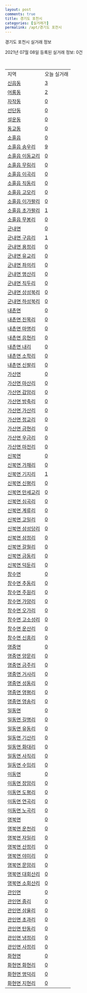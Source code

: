 ```yaml
---
layout: post
comments: true
title: 경기도 포천시
categories: [실거래가]
permalink: /apt/경기도 포천시
---
```


경기도 포천시 실거래 정보

2021년 07월 08일 등록된 실거래 정보: 0건

<script type="text/javascript">
  google.charts.load('current', {'packages':['corechart']});
  google.charts.setOnLoadCallback(drawChart);

  function drawChart() {
    var data = google.visualization.arrayToDataTable([['거래일', '매매', '전월세', '전매'], ['20-07', 85, 52, 7], ['20-08', 89, 86, 12], ['20-09', 95, 62, 6], ['20-10', 106, 50, 6], ['20-11', 102, 63, 9], ['20-12', 141, 76, 27], ['21-01', 173, 66, 14], ['21-02', 191, 65, 16], ['21-03', 205, 105, 13], ['21-04', 143, 79, 6], ['21-05', 146, 66, 9], ['21-06', 101, 41, 5], ['21-07', 9, 5, 0]]);

    var options = {
      title: '최근 유형별 거래량 추이',
      legend: { position: 'bottom' }
    };

    var chart = new google.visualization.LineChart(document.getElementById('columnchart_material'));
    chart.draw(data, (options));
  }
</script>

<div id="columnchart_material" style="width: 95%; margin-left: -35px"></div>
<br>
<table class="sortable">
  <tr>
    <td>지역</td>
    <td>오늘 실거래</td>
  </tr>

  
  <tr class="item">
    <td><a href="경기도 포천시 신읍동">신읍동</a></td>
    <td><a href="경기도 포천시 신읍동">3</a></td>
  </tr>
    

  <tr class="item">
    <td><a href="경기도 포천시 어룡동">어룡동</a></td>
    <td><a href="경기도 포천시 어룡동">2</a></td>
  </tr>
    

  <tr class="item">
    <td><a href="경기도 포천시 자작동">자작동</a></td>
    <td><a href="경기도 포천시 자작동">0</a></td>
  </tr>
    

  <tr class="item">
    <td><a href="경기도 포천시 선단동">선단동</a></td>
    <td><a href="경기도 포천시 선단동">0</a></td>
  </tr>
    

  <tr class="item">
    <td><a href="경기도 포천시 설운동">설운동</a></td>
    <td><a href="경기도 포천시 설운동">0</a></td>
  </tr>
    

  <tr class="item">
    <td><a href="경기도 포천시 동교동">동교동</a></td>
    <td><a href="경기도 포천시 동교동">0</a></td>
  </tr>
    

  <tr class="item">
    <td><a href="경기도 포천시 소흘읍">소흘읍</a></td>
    <td><a href="경기도 포천시 소흘읍">0</a></td>
  </tr>
    

  <tr class="item">
    <td><a href="경기도 포천시 소흘읍 송우리">소흘읍 송우리</a></td>
    <td><a href="경기도 포천시 소흘읍 송우리">9</a></td>
  </tr>
    

  <tr class="item">
    <td><a href="경기도 포천시 소흘읍 이동교리">소흘읍 이동교리</a></td>
    <td><a href="경기도 포천시 소흘읍 이동교리">0</a></td>
  </tr>
    

  <tr class="item">
    <td><a href="경기도 포천시 소흘읍 무림리">소흘읍 무림리</a></td>
    <td><a href="경기도 포천시 소흘읍 무림리">0</a></td>
  </tr>
    

  <tr class="item">
    <td><a href="경기도 포천시 소흘읍 이곡리">소흘읍 이곡리</a></td>
    <td><a href="경기도 포천시 소흘읍 이곡리">0</a></td>
  </tr>
    

  <tr class="item">
    <td><a href="경기도 포천시 소흘읍 직동리">소흘읍 직동리</a></td>
    <td><a href="경기도 포천시 소흘읍 직동리">0</a></td>
  </tr>
    

  <tr class="item">
    <td><a href="경기도 포천시 소흘읍 고모리">소흘읍 고모리</a></td>
    <td><a href="경기도 포천시 소흘읍 고모리">0</a></td>
  </tr>
    

  <tr class="item">
    <td><a href="경기도 포천시 소흘읍 이가팔리">소흘읍 이가팔리</a></td>
    <td><a href="경기도 포천시 소흘읍 이가팔리">0</a></td>
  </tr>
    

  <tr class="item">
    <td><a href="경기도 포천시 소흘읍 초가팔리">소흘읍 초가팔리</a></td>
    <td><a href="경기도 포천시 소흘읍 초가팔리">1</a></td>
  </tr>
    

  <tr class="item">
    <td><a href="경기도 포천시 소흘읍 무봉리">소흘읍 무봉리</a></td>
    <td><a href="경기도 포천시 소흘읍 무봉리">0</a></td>
  </tr>
    

  <tr class="item">
    <td><a href="경기도 포천시 군내면">군내면</a></td>
    <td><a href="경기도 포천시 군내면">0</a></td>
  </tr>
    

  <tr class="item">
    <td><a href="경기도 포천시 군내면 구읍리">군내면 구읍리</a></td>
    <td><a href="경기도 포천시 군내면 구읍리">1</a></td>
  </tr>
    

  <tr class="item">
    <td><a href="경기도 포천시 군내면 용정리">군내면 용정리</a></td>
    <td><a href="경기도 포천시 군내면 용정리">0</a></td>
  </tr>
    

  <tr class="item">
    <td><a href="경기도 포천시 군내면 유교리">군내면 유교리</a></td>
    <td><a href="경기도 포천시 군내면 유교리">0</a></td>
  </tr>
    

  <tr class="item">
    <td><a href="경기도 포천시 군내면 좌의리">군내면 좌의리</a></td>
    <td><a href="경기도 포천시 군내면 좌의리">0</a></td>
  </tr>
    

  <tr class="item">
    <td><a href="경기도 포천시 군내면 명산리">군내면 명산리</a></td>
    <td><a href="경기도 포천시 군내면 명산리">0</a></td>
  </tr>
    

  <tr class="item">
    <td><a href="경기도 포천시 군내면 직두리">군내면 직두리</a></td>
    <td><a href="경기도 포천시 군내면 직두리">0</a></td>
  </tr>
    

  <tr class="item">
    <td><a href="경기도 포천시 군내면 상성북리">군내면 상성북리</a></td>
    <td><a href="경기도 포천시 군내면 상성북리">0</a></td>
  </tr>
    

  <tr class="item">
    <td><a href="경기도 포천시 군내면 하성북리">군내면 하성북리</a></td>
    <td><a href="경기도 포천시 군내면 하성북리">0</a></td>
  </tr>
    

  <tr class="item">
    <td><a href="경기도 포천시 내촌면">내촌면</a></td>
    <td><a href="경기도 포천시 내촌면">0</a></td>
  </tr>
    

  <tr class="item">
    <td><a href="경기도 포천시 내촌면 진목리">내촌면 진목리</a></td>
    <td><a href="경기도 포천시 내촌면 진목리">0</a></td>
  </tr>
    

  <tr class="item">
    <td><a href="경기도 포천시 내촌면 마명리">내촌면 마명리</a></td>
    <td><a href="경기도 포천시 내촌면 마명리">0</a></td>
  </tr>
    

  <tr class="item">
    <td><a href="경기도 포천시 내촌면 음현리">내촌면 음현리</a></td>
    <td><a href="경기도 포천시 내촌면 음현리">0</a></td>
  </tr>
    

  <tr class="item">
    <td><a href="경기도 포천시 내촌면 내리">내촌면 내리</a></td>
    <td><a href="경기도 포천시 내촌면 내리">0</a></td>
  </tr>
    

  <tr class="item">
    <td><a href="경기도 포천시 내촌면 소학리">내촌면 소학리</a></td>
    <td><a href="경기도 포천시 내촌면 소학리">0</a></td>
  </tr>
    

  <tr class="item">
    <td><a href="경기도 포천시 내촌면 신팔리">내촌면 신팔리</a></td>
    <td><a href="경기도 포천시 내촌면 신팔리">0</a></td>
  </tr>
    

  <tr class="item">
    <td><a href="경기도 포천시 가산면">가산면</a></td>
    <td><a href="경기도 포천시 가산면">0</a></td>
  </tr>
    

  <tr class="item">
    <td><a href="경기도 포천시 가산면 마산리">가산면 마산리</a></td>
    <td><a href="경기도 포천시 가산면 마산리">0</a></td>
  </tr>
    

  <tr class="item">
    <td><a href="경기도 포천시 가산면 감암리">가산면 감암리</a></td>
    <td><a href="경기도 포천시 가산면 감암리">0</a></td>
  </tr>
    

  <tr class="item">
    <td><a href="경기도 포천시 가산면 방축리">가산면 방축리</a></td>
    <td><a href="경기도 포천시 가산면 방축리">0</a></td>
  </tr>
    

  <tr class="item">
    <td><a href="경기도 포천시 가산면 가산리">가산면 가산리</a></td>
    <td><a href="경기도 포천시 가산면 가산리">0</a></td>
  </tr>
    

  <tr class="item">
    <td><a href="경기도 포천시 가산면 정교리">가산면 정교리</a></td>
    <td><a href="경기도 포천시 가산면 정교리">0</a></td>
  </tr>
    

  <tr class="item">
    <td><a href="경기도 포천시 가산면 금현리">가산면 금현리</a></td>
    <td><a href="경기도 포천시 가산면 금현리">0</a></td>
  </tr>
    

  <tr class="item">
    <td><a href="경기도 포천시 가산면 우금리">가산면 우금리</a></td>
    <td><a href="경기도 포천시 가산면 우금리">0</a></td>
  </tr>
    

  <tr class="item">
    <td><a href="경기도 포천시 가산면 마전리">가산면 마전리</a></td>
    <td><a href="경기도 포천시 가산면 마전리">0</a></td>
  </tr>
    

  <tr class="item">
    <td><a href="경기도 포천시 신북면">신북면</a></td>
    <td><a href="경기도 포천시 신북면">0</a></td>
  </tr>
    

  <tr class="item">
    <td><a href="경기도 포천시 신북면 가채리">신북면 가채리</a></td>
    <td><a href="경기도 포천시 신북면 가채리">0</a></td>
  </tr>
    

  <tr class="item">
    <td><a href="경기도 포천시 신북면 기지리">신북면 기지리</a></td>
    <td><a href="경기도 포천시 신북면 기지리">1</a></td>
  </tr>
    

  <tr class="item">
    <td><a href="경기도 포천시 신북면 신평리">신북면 신평리</a></td>
    <td><a href="경기도 포천시 신북면 신평리">0</a></td>
  </tr>
    

  <tr class="item">
    <td><a href="경기도 포천시 신북면 만세교리">신북면 만세교리</a></td>
    <td><a href="경기도 포천시 신북면 만세교리">0</a></td>
  </tr>
    

  <tr class="item">
    <td><a href="경기도 포천시 신북면 심곡리">신북면 심곡리</a></td>
    <td><a href="경기도 포천시 신북면 심곡리">0</a></td>
  </tr>
    

  <tr class="item">
    <td><a href="경기도 포천시 신북면 계류리">신북면 계류리</a></td>
    <td><a href="경기도 포천시 신북면 계류리">0</a></td>
  </tr>
    

  <tr class="item">
    <td><a href="경기도 포천시 신북면 고일리">신북면 고일리</a></td>
    <td><a href="경기도 포천시 신북면 고일리">0</a></td>
  </tr>
    

  <tr class="item">
    <td><a href="경기도 포천시 신북면 삼성당리">신북면 삼성당리</a></td>
    <td><a href="경기도 포천시 신북면 삼성당리">0</a></td>
  </tr>
    

  <tr class="item">
    <td><a href="경기도 포천시 신북면 삼정리">신북면 삼정리</a></td>
    <td><a href="경기도 포천시 신북면 삼정리">0</a></td>
  </tr>
    

  <tr class="item">
    <td><a href="경기도 포천시 신북면 갈월리">신북면 갈월리</a></td>
    <td><a href="경기도 포천시 신북면 갈월리">0</a></td>
  </tr>
    

  <tr class="item">
    <td><a href="경기도 포천시 신북면 금동리">신북면 금동리</a></td>
    <td><a href="경기도 포천시 신북면 금동리">0</a></td>
  </tr>
    

  <tr class="item">
    <td><a href="경기도 포천시 신북면 덕둔리">신북면 덕둔리</a></td>
    <td><a href="경기도 포천시 신북면 덕둔리">0</a></td>
  </tr>
    

  <tr class="item">
    <td><a href="경기도 포천시 창수면">창수면</a></td>
    <td><a href="경기도 포천시 창수면">0</a></td>
  </tr>
    

  <tr class="item">
    <td><a href="경기도 포천시 창수면 추동리">창수면 추동리</a></td>
    <td><a href="경기도 포천시 창수면 추동리">0</a></td>
  </tr>
    

  <tr class="item">
    <td><a href="경기도 포천시 창수면 주원리">창수면 주원리</a></td>
    <td><a href="경기도 포천시 창수면 주원리">0</a></td>
  </tr>
    

  <tr class="item">
    <td><a href="경기도 포천시 창수면 가양리">창수면 가양리</a></td>
    <td><a href="경기도 포천시 창수면 가양리">0</a></td>
  </tr>
    

  <tr class="item">
    <td><a href="경기도 포천시 창수면 오가리">창수면 오가리</a></td>
    <td><a href="경기도 포천시 창수면 오가리">0</a></td>
  </tr>
    

  <tr class="item">
    <td><a href="경기도 포천시 창수면 고소성리">창수면 고소성리</a></td>
    <td><a href="경기도 포천시 창수면 고소성리">0</a></td>
  </tr>
    

  <tr class="item">
    <td><a href="경기도 포천시 창수면 운산리">창수면 운산리</a></td>
    <td><a href="경기도 포천시 창수면 운산리">0</a></td>
  </tr>
    

  <tr class="item">
    <td><a href="경기도 포천시 창수면 신흥리">창수면 신흥리</a></td>
    <td><a href="경기도 포천시 창수면 신흥리">0</a></td>
  </tr>
    

  <tr class="item">
    <td><a href="경기도 포천시 영중면">영중면</a></td>
    <td><a href="경기도 포천시 영중면">0</a></td>
  </tr>
    

  <tr class="item">
    <td><a href="경기도 포천시 영중면 양문리">영중면 양문리</a></td>
    <td><a href="경기도 포천시 영중면 양문리">0</a></td>
  </tr>
    

  <tr class="item">
    <td><a href="경기도 포천시 영중면 금주리">영중면 금주리</a></td>
    <td><a href="경기도 포천시 영중면 금주리">0</a></td>
  </tr>
    

  <tr class="item">
    <td><a href="경기도 포천시 영중면 거사리">영중면 거사리</a></td>
    <td><a href="경기도 포천시 영중면 거사리">0</a></td>
  </tr>
    

  <tr class="item">
    <td><a href="경기도 포천시 영중면 성동리">영중면 성동리</a></td>
    <td><a href="경기도 포천시 영중면 성동리">0</a></td>
  </tr>
    

  <tr class="item">
    <td><a href="경기도 포천시 영중면 영평리">영중면 영평리</a></td>
    <td><a href="경기도 포천시 영중면 영평리">0</a></td>
  </tr>
    

  <tr class="item">
    <td><a href="경기도 포천시 영중면 영송리">영중면 영송리</a></td>
    <td><a href="경기도 포천시 영중면 영송리">0</a></td>
  </tr>
    

  <tr class="item">
    <td><a href="경기도 포천시 일동면">일동면</a></td>
    <td><a href="경기도 포천시 일동면">0</a></td>
  </tr>
    

  <tr class="item">
    <td><a href="경기도 포천시 일동면 길명리">일동면 길명리</a></td>
    <td><a href="경기도 포천시 일동면 길명리">0</a></td>
  </tr>
    

  <tr class="item">
    <td><a href="경기도 포천시 일동면 유동리">일동면 유동리</a></td>
    <td><a href="경기도 포천시 일동면 유동리">0</a></td>
  </tr>
    

  <tr class="item">
    <td><a href="경기도 포천시 일동면 기산리">일동면 기산리</a></td>
    <td><a href="경기도 포천시 일동면 기산리">0</a></td>
  </tr>
    

  <tr class="item">
    <td><a href="경기도 포천시 일동면 화대리">일동면 화대리</a></td>
    <td><a href="경기도 포천시 일동면 화대리">0</a></td>
  </tr>
    

  <tr class="item">
    <td><a href="경기도 포천시 일동면 사직리">일동면 사직리</a></td>
    <td><a href="경기도 포천시 일동면 사직리">0</a></td>
  </tr>
    

  <tr class="item">
    <td><a href="경기도 포천시 일동면 수입리">일동면 수입리</a></td>
    <td><a href="경기도 포천시 일동면 수입리">0</a></td>
  </tr>
    

  <tr class="item">
    <td><a href="경기도 포천시 이동면">이동면</a></td>
    <td><a href="경기도 포천시 이동면">0</a></td>
  </tr>
    

  <tr class="item">
    <td><a href="경기도 포천시 이동면 장암리">이동면 장암리</a></td>
    <td><a href="경기도 포천시 이동면 장암리">0</a></td>
  </tr>
    

  <tr class="item">
    <td><a href="경기도 포천시 이동면 도평리">이동면 도평리</a></td>
    <td><a href="경기도 포천시 이동면 도평리">0</a></td>
  </tr>
    

  <tr class="item">
    <td><a href="경기도 포천시 이동면 연곡리">이동면 연곡리</a></td>
    <td><a href="경기도 포천시 이동면 연곡리">0</a></td>
  </tr>
    

  <tr class="item">
    <td><a href="경기도 포천시 이동면 노곡리">이동면 노곡리</a></td>
    <td><a href="경기도 포천시 이동면 노곡리">0</a></td>
  </tr>
    

  <tr class="item">
    <td><a href="경기도 포천시 영북면">영북면</a></td>
    <td><a href="경기도 포천시 영북면">0</a></td>
  </tr>
    

  <tr class="item">
    <td><a href="경기도 포천시 영북면 운천리">영북면 운천리</a></td>
    <td><a href="경기도 포천시 영북면 운천리">0</a></td>
  </tr>
    

  <tr class="item">
    <td><a href="경기도 포천시 영북면 자일리">영북면 자일리</a></td>
    <td><a href="경기도 포천시 영북면 자일리">0</a></td>
  </tr>
    

  <tr class="item">
    <td><a href="경기도 포천시 영북면 산정리">영북면 산정리</a></td>
    <td><a href="경기도 포천시 영북면 산정리">0</a></td>
  </tr>
    

  <tr class="item">
    <td><a href="경기도 포천시 영북면 야미리">영북면 야미리</a></td>
    <td><a href="경기도 포천시 영북면 야미리">0</a></td>
  </tr>
    

  <tr class="item">
    <td><a href="경기도 포천시 영북면 문암리">영북면 문암리</a></td>
    <td><a href="경기도 포천시 영북면 문암리">0</a></td>
  </tr>
    

  <tr class="item">
    <td><a href="경기도 포천시 영북면 대회산리">영북면 대회산리</a></td>
    <td><a href="경기도 포천시 영북면 대회산리">0</a></td>
  </tr>
    

  <tr class="item">
    <td><a href="경기도 포천시 영북면 소회산리">영북면 소회산리</a></td>
    <td><a href="경기도 포천시 영북면 소회산리">0</a></td>
  </tr>
    

  <tr class="item">
    <td><a href="경기도 포천시 관인면">관인면</a></td>
    <td><a href="경기도 포천시 관인면">0</a></td>
  </tr>
    

  <tr class="item">
    <td><a href="경기도 포천시 관인면 중리">관인면 중리</a></td>
    <td><a href="경기도 포천시 관인면 중리">0</a></td>
  </tr>
    

  <tr class="item">
    <td><a href="경기도 포천시 관인면 삼율리">관인면 삼율리</a></td>
    <td><a href="경기도 포천시 관인면 삼율리">0</a></td>
  </tr>
    

  <tr class="item">
    <td><a href="경기도 포천시 관인면 초과리">관인면 초과리</a></td>
    <td><a href="경기도 포천시 관인면 초과리">0</a></td>
  </tr>
    

  <tr class="item">
    <td><a href="경기도 포천시 관인면 탄동리">관인면 탄동리</a></td>
    <td><a href="경기도 포천시 관인면 탄동리">0</a></td>
  </tr>
    

  <tr class="item">
    <td><a href="경기도 포천시 관인면 냉정리">관인면 냉정리</a></td>
    <td><a href="경기도 포천시 관인면 냉정리">0</a></td>
  </tr>
    

  <tr class="item">
    <td><a href="경기도 포천시 관인면 사정리">관인면 사정리</a></td>
    <td><a href="경기도 포천시 관인면 사정리">0</a></td>
  </tr>
    

  <tr class="item">
    <td><a href="경기도 포천시 화현면">화현면</a></td>
    <td><a href="경기도 포천시 화현면">0</a></td>
  </tr>
    

  <tr class="item">
    <td><a href="경기도 포천시 화현면 화현리">화현면 화현리</a></td>
    <td><a href="경기도 포천시 화현면 화현리">0</a></td>
  </tr>
    

  <tr class="item">
    <td><a href="경기도 포천시 화현면 명덕리">화현면 명덕리</a></td>
    <td><a href="경기도 포천시 화현면 명덕리">0</a></td>
  </tr>
    

  <tr class="item">
    <td><a href="경기도 포천시 화현면 지현리">화현면 지현리</a></td>
    <td><a href="경기도 포천시 화현면 지현리">0</a></td>
  </tr>
    


</table>


    